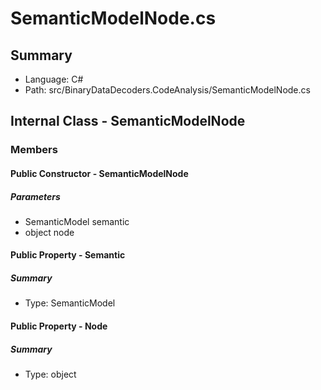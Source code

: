 ﻿# SemanticModelNode.cs

## Summary

* Language: C#
* Path: src/BinaryDataDecoders.CodeAnalysis/SemanticModelNode.cs

## Internal Class - SemanticModelNode

### Members

#### Public Constructor - SemanticModelNode

#####  Parameters

 - SemanticModel semantic 
 - object node 

#### Public Property - Semantic

##### Summary

 * Type: SemanticModel 

#### Public Property - Node

##### Summary

 * Type: object 


